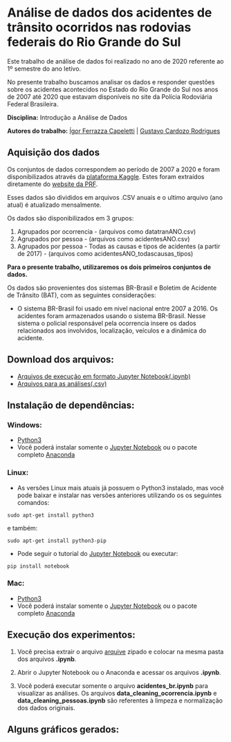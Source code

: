 # Análise de dados dos acidentes de trânsito ocorridos nas rodovias federais do Rio Grande do Sul

Este trabalho de análise de dados foi realizado no ano de 2020 referente ao 1º semestre do ano letivo.

No presente trabalho buscamos analisar os dados e responder questões sobre os acidentes acontecidos no Estado do Rio Grande do Sul nos anos de 2007 até 2020 que estavam disponíveis no site da Polícia Rodoviária Federal Brasileira.

**Disciplina:** Introdução a Análise de Dados

**Autores do trabalho:** [Ígor Ferrazza Capeletti](https://github.com/igor-capeletti) | [Gustavo Cardozo Rodrigues](https://github.com/gustavocrod)



## Aquisição dos dados
Os conjuntos de dados correspondem ao período de 2007 a 2020 e foram disponibilizados através da [plataforma Kaggle](https://www.kaggle.com/mcamera/brazil-highway-traffic-accidents). Estes foram extraídos diretamente do [website da PRF](https://www.gov.br/prf/pt-br/acesso-a-informacao/dados-abertos/dados-abertos-acidentes).

Esses dados são divididos em arquivos .CSV anuais e o ultimo arquivo (ano atual) é atualizado mensalmente.

Os dados são disponibilizados em 3 grupos:

1. Agrupados por ocorrencia - (arquivos como datatranANO.csv)
2. Agrupados por pessoa - (arquivos como acidentesANO.csv)
3. Agrupados por pessoa - Todas as causas e tipos de acidentes (a partir de 2017) - (arquivos como acidentesANO\_todascausas\_tipos)

**Para o presente trabalho, utilizaremos os dois primeiros conjuntos de dados.**

Os dados são provenientes dos sistemas BR-Brasil e Boletim de Acidente de Trânsito (BAT), com as seguintes considerações:
* O sistema BR-Brasil foi usado em nivel nacional entre 2007 a 2016. Os acidentes foram armazenados usando o sistema BR-Brasil. Nesse sistema o policial responsável pela ocorrencia insere os dados relacionados aos involvidos, localização, veículos e a dinâmica do acidente.


## Download dos arquivos:
* [Arquivos de execução em formato Jupyter Notebook(.ipynb)](https://github.com/igor-capeletti/analise_acidentes_rodovias_federais_brasileiras)
* [Arquivos para as análises(.csv)](https://drive.google.com/file/d/1pBDrDMnYS9oeQ-o14GWVmBsCNlYverG5/view?usp=sharing)


## Instalação de dependências:
### Windows:
  * [Python3](https://python.org.br/instalacao-windows)
  * Você poderá instalar somente o [Jupyter Notebook](https://jupyter.org/install) ou o pacote completo [Anaconda](https://www.anaconda.com/)

### Linux:
  * As versões Linux mais atuais já possuem o Python3 instalado, mas você pode baixar e instalar nas versões anteriores utilizando os os seguintes comandos:
  ```
  sudo apt-get install python3
  ```
  e também:
  ```
  sudo apt-get install python3-pip
  ```
  * Pode seguir o tutorial do [Jupyter Notebook](https://jupyter.org/install) ou executar:
  ```
  pip install notebook
  ```
### Mac:
  * [Python3](https://www.python.org/downloads/macos)
  * Você poderá instalar somente o [Jupyter Notebook](https://jupyter.org/install) ou o pacote completo [Anaconda](https://www.anaconda.com/)


## Execução dos experimentos:
1. Você precisa extrair o arquivo [arquive](https://drive.google.com/file/d/1pBDrDMnYS9oeQ-o14GWVmBsCNlYverG5/view?usp=sharing) zipado e colocar na mesma pasta dos arquivos **.ipynb**.

2. Abrir o Jupyter Notebook ou o Anaconda e acessar os arquivos **.ipynb**.

3. Você poderá executar somente o arquivo **acidentes_br.ipynb** para visualizar as análises. Os arquivos **data_cleaning_ocorrencia.ipynb** e **data_cleaning_pessoas.ipynb** são referentes à limpeza e normalização dos dados originais.  

## Alguns gráficos gerados:
